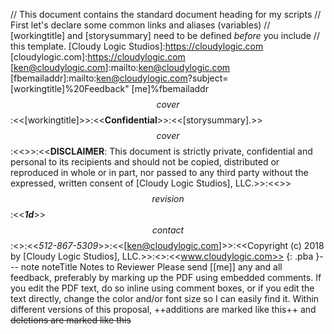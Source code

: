 // This document contains the standard document heading for my scripts
// First let's declare some common links and aliases (variables)
// [workingtitle] and [storysummary] need to be defined *before* you include
// this template.
[Cloudy Logic Studios]:https://cloudylogic.com
[cloudylogic.com]:https://cloudylogic.com
[ken@cloudylogic.com]:mailto:ken@cloudylogic.com
[fbemailaddr]:mailto:ken@cloudylogic.com?subject=[workingtitle]%20Feedback"
[me]%fbemailaddr
$$cover$$:<<[workingtitle]>>:<<**Confidential**>>:<<[storysummary].>>
$$cover$$:<<>>:<<**DISCLAIMER**: This document is strictly private, confidential and personal to its recipients and should not be copied, distributed or reproduced in whole or in part, nor passed to any third party without the expressed, written consent of [Cloudy Logic Studios], LLC.>>:<<>>
$$revision$$:<<***1d***>>
$$contact$$:<<Ken Lowrie>>:<<*512-867-5309*>>:<<[ken@cloudylogic.com]>>:<<Copyright (c) 2018 by [Cloudy Logic Studios], LLC.>>:<<All Rights Reserved.>>:<<www.cloudylogic.com>>
{: .pba }--- note noteTitle Notes to Reviewer
    Please send &#91;[me]&#93; any and all feedback, preferably by marking up the PDF using embedded comments. If you edit the PDF text, do so inline using comment boxes, or if you edit the text directly, change the color and/or font size so I can easily find it. Within different versions of this proposal, ++additions are marked like this++ and ~~deletions are marked like this~~
